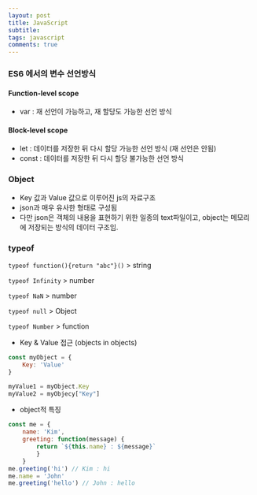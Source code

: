```yaml
---
layout: post
title: JavaScript
subtitle: 
tags: javascript
comments: true
---
```


### ES6 에서의 변수 선언방식

#### Function-level scope

- var : 재 선언이 가능하고, 재 할당도 가능한 선언 방식

#### Block-level scope

- let : 데이터를 저장한 뒤 다시 할당 가능한 선언 방식 (재 선언은 안됨)
- const : 데이터를 저장한 뒤 다시 할당 불가능한 선언 방식

### Object

- Key 값과 Value 값으로 이루어진 js의 자료구조
- json과 매우 유사한 형태로 구성됨
- 다만 json은 객체의 내용을 표현하기 위한 일종의 text파일이고, object는 메모리에 저장되는 방식의 데이터 구조임.

### typeof

`typeof function(){return "abc"}()` > string

`typeof Infinity` > number

`typeof NaN` > number

`typeof null` > Object

`typeof Number` > function

- Key & Value 접근 (objects in objects)

```javascript
const myObject = {
    Key: 'Value'
}

myValue1 = myObject.Key
myValue2 = myObjecy["Key"]
```

- object적 특징

```javascript
const me = {
    name: 'Kim',
    greeting: function(message) {
        return `${this.name} : ${message}`
        }
    }
me.greeting('hi') // Kim : hi
me.name = 'John'
me.greeting('hello') // John : hello
```
